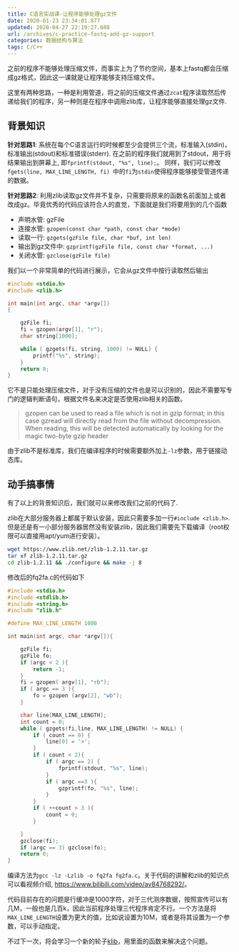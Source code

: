 ```yaml
---
title: C语言实战课-让程序能够处理gz文件
date: 2020-01-23 23:34:01.877
updated: 2020-04-27 22:19:27.688
url: /archives/c-practice-fastq-add-gz-support
categories: 数据结构与算法
tags: C/C++
---
```


之前的程序不能够处理压缩文件，而事实上为了节约空间，基本上fastq都会压缩成gz格式，因此这一课就是让程序能够支持压缩文件。

这里有两种思路，一种是利用管道，将之前的压缩文件通过`zcat`程序读取然后传递给我们的程序，另一种则是在程序中调用zlib库，让程序能够直接处理gz文件.

## 背景知识

**针对思路1**: 系统在每个C语言运行的时候都至少会提供三个流，标准输入(stdin)，标准输出(stdout)和标准错误(stderr).  在之前的程序我们就用到了stdout，用于将结果输出到屏幕上, 即`fprintf(stdout, "%s", line);`。 同样，我们可以修改`fgets(line, MAX_LINE_LENGTH, fi) `中的`fi`为`stdin`使得程序能够接受管道传递的数据。

**针对思路2**: 利用zlib读取gz文件并不复杂，只需要将原来的函数名前面加上或者改成gz。毕竟优秀的代码应该符合人的直觉，下面就是我们将要用到的几个函数

- 声明水管: gzFile
- 连接水管: `gzopen(const char *path, const char *mode)`
- 读取一行: `gzgets(gzFile file, char *buf, int len)`
- 输出到gz文件中: `gzprintf(gzFile file, const char *format, ...)`
- 关闭水管: `gzclose(gzFile file)`

我们以一个非常简单的代码进行展示，它会从gz文件中按行读取然后输出

```c
#include <stdio.h>
#include <zlib.h>

int main(int argc, char *argv[])
{

	gzFile fi;
	fi = gzopen(argv[1], "r");
	char string[1000];

	while ( gzgets(fi, string, 1000) != NULL) {
		printf("%s", string);
	}
	return 0;
}
```

它不是只能处理压缩文件，对于没有压缩的文件也是可以识别的，因此不需要写专门的逻辑判断语句，根据文件名来决定是否使用zlib相关的函数。

>  gzopen can be used to read a file which is not in gzip format; in this case gzread will directly read from the file without decompression.  When reading, this will be detected automatically by looking for the magic two-byte gzip header

由于zlib不是标准库，我们在编译程序的时候需要额外加上`-lz`参数，用于链接动态库。

## 动手搞事情

有了以上的背景知识后，我们就可以来修改我们之前的代码了.

zlib在大部分服务器上都属于默认安装，因此只需要多加一行`#include <zlib.h>`. 但是还是有一小部分服务器居然没有安装zlib，因此我们需要先下载编译（root权限可以直接用apt/yum进行安装）。

```bash
wget https://www.zlib.net/zlib-1.2.11.tar.gz
tar xf zlib-1.2.11.tar.gz
cd zlib-1.2.11 && ./configure && make -j 8
```

修改后的fq2fa.c的代码如下

```c
#include <stdio.h>
#include <stdlib.h>
#include <string.h>
#include "zlib.h"

#define MAX_LINE_LENGTH 1000

int main(int argc, char *argv[]){

	gzFile fi;
	gzFile fo;
	if (argc < 2 ){
		return -1;
	}
	fi = gzopen( argv[1], "rb");
	if ( argc == 3 ){
	    fo = gzopen (argv[2], "wb");
	}

	char line[MAX_LINE_LENGTH];
	int count = 0;
	while ( gzgets(fi,line, MAX_LINE_LENGTH) != NULL) {
		if ( count == 0) {
			line[0] = '>';
		}
		if ( count < 2){
			if ( argc == 2) {
				fprintf(stdout, "%s", line);
			}
			if ( argc ==3 ){
			    gzprintf(fo, "%s", line);
			}
		}
		if ( ++count > 3 ){
			count = 0;
		}

	}
	gzclose(fi);
	if (argc == 3) gzclose(fo);
	return 0;
}
```

编译方法为`gcc -lz -Lzlib -o fq2fa fq2fa.c`。关于代码的讲解和zlib的知识点可以看视频介绍, <https://www.bilibili.com/video/av84768292/>。

代码目前存在的问题是行缓冲是1000字符，对于三代测序数据，按照宣传可以有几M，一般也是几百k，因此当前程序处理三代程序肯定不行。一个方法是将`MAX_LINE_LENGTH`设置为更大的值，比如说设置为10M，或者是将其设置为一个参数，可以手动指定。

不过下一次，将会学习一个新的轮子[klib](https://github.com/attractivechaos/klib/)，用里面的函数来解决这个问题。